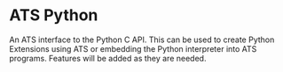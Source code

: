 ATS Python
==========

An ATS interface to the Python C API. This can be used to
create Python Extensions using ATS or embedding the Python
interpreter into ATS programs. Features will be added as
they are needed.